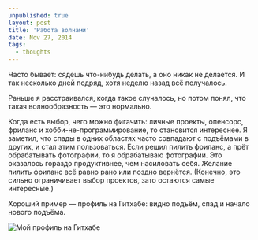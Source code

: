 ```yaml
---
unpublished: true
layout: post
title: 'Работа волнами'
date: Nov 27, 2014
tags:
  - thoughts
---
```


Часто бывает: сядешь что-нибудь делать, а оно никак не делается. И так несколько дней подряд, хотя неделю назад всё получалось.

Раньше я расстраивался, когда такое случалось, но потом понял, что такая волнообразность — это нормально.

Когда есть выбор, чего можно фигачить: личные проекты, опенсорс, фриланс и хобби-не-программирование, то становится интереснее. Я заметил, что спады в одних областях часто совпадают с подъёмами в других, и стал этим пользоваться. Если решил пилить фриланс, а прёт обрабатывать фотографии, то я обрабатываю фотографии. Это оказалось гораздо продуктивнее, чем насиловать себя. Желание пилить фриланс всё равно рано или поздно вернётся. (Конечно, это сильно ограничивает выбор проектов, зато остаются самые интересные.)

Хороший пример — профиль на Гитхабе: видно подъём, спад и начало нового подъёма.

![Мой профиль на Гитхабе](/images/github_profile.png)
